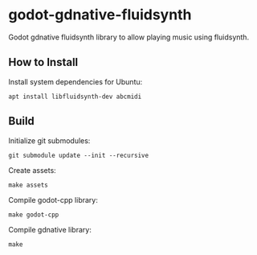 godot-gdnative-fluidsynth
=========================

Godot gdnative fluidsynth library to allow playing music using fluidsynth.

How to Install
--------------

Install system dependencies for Ubuntu:

    apt install libfluidsynth-dev abcmidi

Build
-----

Initialize git submodules:

    git submodule update --init --recursive

Create assets:

    make assets

Compile godot-cpp library:

    make godot-cpp

Compile gdnative library:

    make
